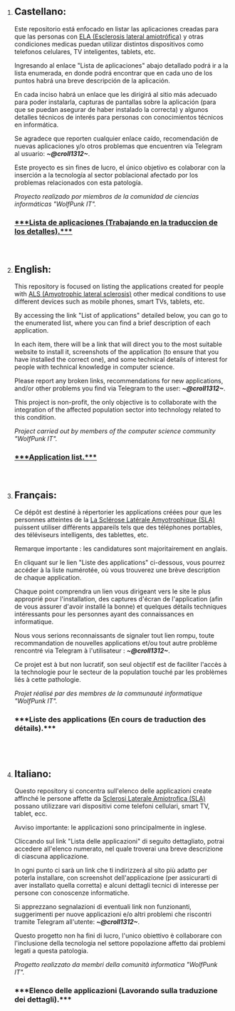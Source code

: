 <body>
    <ol>    
    <li><h2>Castellano:</h2>
    Este repositorio está enfocado en listar las aplicaciones creadas para que las personas con <a href = "https://medlineplus.gov/spanish/ency/article/000688.htm">ELA (Esclerosis lateral amiotrófica)</a> y otras condiciones medicas puedan utilizar distintos dispositivos como telefonos celulares, TV inteligentes, tablets, etc.
    <p>
    Ingresando al enlace "Lista de aplicaciones" abajo detallado podrá ir a la lista enumerada, en donde podrá encontrar que en cada uno de los puntos habrá una breve descripción de la aplicación.
    <p>
    En cada inciso habrá un enlace que les dirigirá al sitio más adecuado para poder instalarla, capturas de pantallas sobre la aplicación (para que se puedan asegurar de haber instalado la correcta) y algunos detalles técnicos de interés para personas con conocimientos técnicos en informática.
    <p>
    Se agradece que reporten cualquier enlace caído, recomendación de nuevas aplicaciones y/o otros problemas que encuentren vía Telegram al usuario: <i><b>~@croll1312~</b></i>.
    <p>
Este proyecto es sin fines de lucro, el único objetivo es colaborar con la inserción a la tecnología al sector poblacional afectado por los problemas relacionados con esta patología.
    <p>
<i>Proyecto realizado por miembros de la comunidad de ciencias informáticas "WolfPunk IT".</i>
    <p>
    <h3><a href = "https://github.com/Croll1312/Application-list-for-ALS-ELA-SLA/blob/main/Lista%20de%20aplicaciones%20en%20castellano.md">***Lista de aplicaciones (Trabajando en la traduccion de los detalles).***</a></h3>
    <p>
    <br>
    </li>
    <li><h2>English:</h2>
    This repository is focused on listing the applications created for people with <a href = "https://www.mayoclinic.org/diseases-conditions/amyotrophic-lateral-sclerosis/symptoms-causes/syc-20354022">ALS (Amyotrophic lateral sclerosis)</a> other medical conditions to use different devices such as mobile phones, smart TVs, tablets, etc.
    <p>
    By accessing the link "List of applications" detailed below, you can go to the enumerated list, where you can find a brief description of each application.
    <p>
    In each item, there will be a link that will direct you to the most suitable website to install it, screenshots of the application (to ensure that you have installed the correct one), and some technical details of interest for people with technical knowledge in computer science.
    <p>
    Please report any broken links, recommendations for new applications, and/or other problems you find via Telegram to the user: <i><b>~@croll1312~</b></i>.
    <p>
    This project is non-profit, the only objective is to collaborate with the integration of the affected population sector into technology related to this condition.
    <p>
<i>Project carried out by members of the computer science community "WolfPunk IT".</i>
    <p>
    <h3><a href = "https://github.com/Croll1312/Application-list-for-ALS-ELA-SLA/blob/main/Application%20list%20-%20English.md"> ***Application list.***</a></h3>
    <p>
    <br>
    </li>
    <li><h2>Français:</h2>
    Ce dépôt est destiné à répertorier les applications créées pour que les personnes atteintes de la <a href = "https://www.ffn-neurologie.fr/grand-public/maladies/la-sclerose-laterale-amyotrophique-sla">La Sclérose Latérale Amyotrophique (SLA)</a> puissent utiliser différents appareils tels que des téléphones portables, des téléviseurs intelligents, des tablettes, etc.
    <p>
    Remarque importante : les candidatures sont majoritairement en anglais.
    <p>
    En cliquant sur le lien "Liste des applications" ci-dessous, vous pourrez accéder à la liste numérotée, où vous trouverez une brève description de chaque application.
    <p>
    Chaque point comprendra un lien vous dirigeant vers le site le plus approprié pour l'installation, des captures d'écran de l'application (afin de vous assurer d'avoir installé la bonne) et quelques détails techniques intéressants pour les personnes ayant des connaissances en informatique.
    <p>
    Nous vous serions reconnaissants de signaler tout lien rompu, toute recommandation de nouvelles applications et/ou tout autre problème rencontré via Telegram à l'utilisateur : <i><b>~@croll1312~</b></i>.
    <p>
    Ce projet est à but non lucratif, son seul objectif est de faciliter l'accès à la technologie pour le secteur de la population touché par les problèmes liés à cette pathologie.
    <p>
    <i>Projet réalisé par des membres de la communauté informatique "WolfPunk IT".</i>
    <p>
    <h3>***Liste des applications (En cours de traduction des détails).***</h3>
    <br>
    </li>
    <br>
    </li>
    <li><h2>Italiano:</h2>
    Questo repository si concentra sull'elenco delle applicazioni create affinché le persone affette da <a href = "https://www.my-personaltrainer.it/salute-benessere/sclerosi-laterale-amiotrofica.html">Sclerosi Laterale Amiotrofica (SLA)</a> possano utilizzare vari dispositivi come telefoni cellulari, smart TV, tablet, ecc.
    <p>
    Avviso importante: le applicazioni sono principalmente in inglese.
    <p>
    Cliccando sul link "Lista delle applicazioni" di seguito dettagliato, potrai accedere all'elenco numerato, nel quale troverai una breve descrizione di ciascuna applicazione.
    <p>
    In ogni punto ci sarà un link che ti indirizzerà al sito più adatto per poterla installare, con screenshot dell'applicazione (per assicurarti di aver installato quella corretta) e alcuni dettagli tecnici di interesse per persone con conoscenze informatiche.
    <p>
    Si apprezzano segnalazioni di eventuali link non funzionanti, suggerimenti per nuove applicazioni e/o altri problemi che riscontri tramite Telegram all'utente: <i><b>~@croll1312~</b></i>.
    <p>
    Questo progetto non ha fini di lucro, l'unico obiettivo è collaborare con l'inclusione della tecnologia nel settore popolazione affetto dai problemi legati a questa patologia.
    <p>
    <i>Progetto realizzato da membri della comunità informatica "WolfPunk IT".</i>
    <p>
    <h3>***Elenco delle applicazioni (Lavorando sulla traduzione dei dettagli).***</h3>
    <br>
    </li>
    </ol>
</body>
